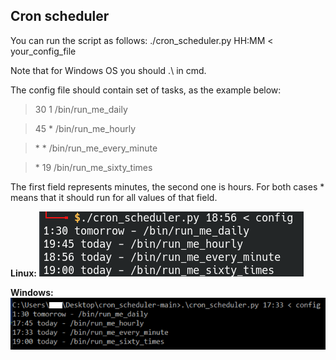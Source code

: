 ## Cron scheduler

You can run the script as follows: ./cron_scheduler.py HH:MM < your_config_file

Note that for Windows OS you should \.\ in cmd. 

The config file should contain set of tasks, as the example below:

> 30 1 /bin/run_me_daily

> 45 \* /bin/run_me_hourly

> \* \* /bin/run_me_every_minute

> \* 19 /bin/run_me_sixty_times

The first field represents minutes, the second one is hours.
For both cases \* means that it should run for all values of that field.

**Linux:**
![Image of Spreadsheet](https://github.com/georgi-i/cron_scheduler/blob/main/samples/linux_sample.png)

**Windows:**
![Image of Spreadsheet](https://github.com/georgi-i/cron_scheduler/blob/main/samples/windows_sample.png)





